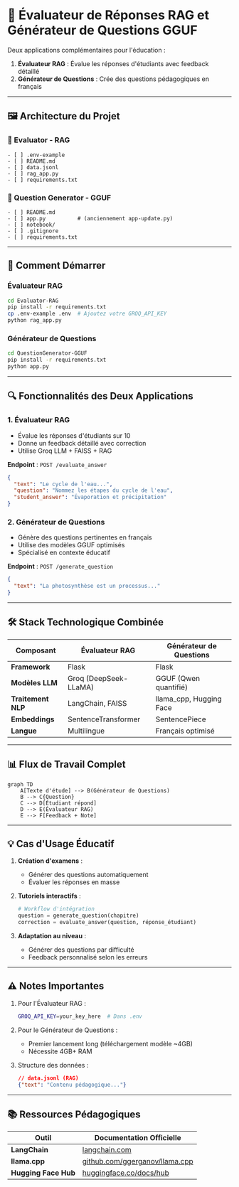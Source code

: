 
# 🧠 Évaluateur de Réponses RAG et Générateur de Questions GGUF

Deux applications complémentaires pour l'éducation :
1. **Évaluateur RAG** : Évalue les réponses d'étudiants avec feedback détaillé
2. **Générateur de Questions** : Crée des questions pédagogiques en français

---

## 🖼️ Architecture du Projet

### 📁 Evaluator - RAG
```plaintext
- [ ] .env-example
- [ ] README.md
- [ ] data.jsonl
- [ ] rag_app.py
- [ ] requirements.txt
```

### 📁 Question Generator - GGUF
```plaintext
- [ ] README.md
- [ ] app.py          # (anciennement app-update.py)
- [ ] notebook/
- [ ] .gitignore
- [ ] requirements.txt
```

---

## 🚀 Comment Démarrer

### Évaluateur RAG
```bash
cd Evaluator-RAG
pip install -r requirements.txt
cp .env-example .env  # Ajoutez votre GROQ_API_KEY
python rag_app.py
```

### Générateur de Questions
```bash
cd QuestionGenerator-GGUF
pip install -r requirements.txt
python app.py
```

---

## 🔍 Fonctionnalités des Deux Applications

### 1. Évaluateur RAG
- Évalue les réponses d'étudiants sur 10
- Donne un feedback détaillé avec correction
- Utilise Groq LLM + FAISS + RAG

**Endpoint** : `POST /evaluate_answer`
```json
{
  "text": "Le cycle de l'eau...",
  "question": "Nommez les étapes du cycle de l'eau",
  "student_answer": "Évaporation et précipitation"
}
```

### 2. Générateur de Questions
- Génère des questions pertinentes en français
- Utilise des modèles GGUF optimisés
- Spécialisé en contexte éducatif

**Endpoint** : `POST /generate_question`
```json
{
  "text": "La photosynthèse est un processus..."
}
```

---

## 🛠️ Stack Technologique Combinée

| Composant               | Évaluateur RAG          | Générateur de Questions |
|-------------------------|-------------------------|-------------------------|
| **Framework**           | Flask                   | Flask                   |
| **Modèles LLM**         | Groq (DeepSeek-LLaMA)   | GGUF (Qwen quantifié)   |
| **Traitement NLP**      | LangChain, FAISS        | llama_cpp, Hugging Face |
| **Embeddings**          | SentenceTransformer     | SentencePiece           |
| **Langue**              | Multilingue             | Français optimisé       |

---

## 📊 Flux de Travail Complet

```mermaid
graph TD
    A[Texte d'étude] --> B(Générateur de Questions)
    B --> C{Question}
    C --> D[Étudiant répond]
    D --> E(Évaluateur RAG)
    E --> F[Feedback + Note]
```

---

## 💡 Cas d'Usage Éducatif

1. **Création d'examens** :
   - Générer des questions automatiquement
   - Évaluer les réponses en masse
   
2. **Tutoriels interactifs** :
   ```python
   # Workflow d'intégration
   question = generate_question(chapitre)
   correction = evaluate_answer(question, réponse_étudiant)
   ```
   
3. **Adaptation au niveau** :
   - Générer des questions par difficulté
   - Feedback personnalisé selon les erreurs

---

## ⚠️ Notes Importantes

1. Pour l'Évaluateur RAG :
   ```bash
   GROQ_API_KEY=your_key_here  # Dans .env
   ```

2. Pour le Générateur de Questions :
   - Premier lancement long (téléchargement modèle ~4GB)
   - Nécessite 4GB+ RAM

3. Structure des données :
   ```json
   // data.jsonl (RAG)
   {"text": "Contenu pédagogique..."}
   ```

---

## 📚 Ressources Pédagogiques

| Outil                  | Documentation Officielle |
|------------------------|--------------------------|
| **LangChain**          | [langchain.com](https://python.langchain.com) |
| **llama.cpp**          | [github.com/ggerganov/llama.cpp](https://github.com/ggerganov/llama.cpp) |
| **Hugging Face Hub**   | [huggingface.co/docs/hub](https://huggingface.co/docs/hub) |
